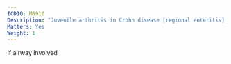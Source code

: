 ```yaml
---
ICD10: M0910
Description: "Juvenile arthritis in Crohn disease [regional enteritis]: Multiple sites"
Matters: Yes
Weight: 1
---
```

If airway involved
